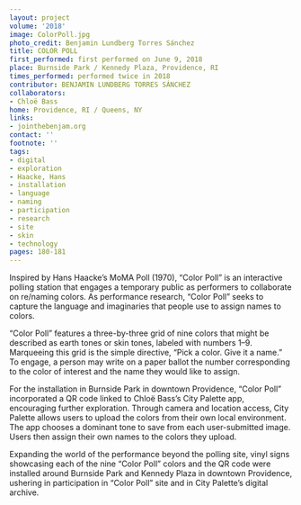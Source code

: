 ```yaml
---
layout: project
volume: '2018'
image: ColorPoll.jpg
photo_credit: Benjamin Lundberg Torres Sánchez
title: COLOR POLL
first_performed: first performed on June 9, 2018
place: Burnside Park / Kennedy Plaza, Providence, RI
times_performed: performed twice in 2018
contributor: BENJAMIN LUNDBERG TORRES SÁNCHEZ
collaborators:
- Chloë Bass
home: Providence, RI / Queens, NY
links:
- jointhebenjam.org
contact: ''
footnote: ''
tags:
- digital
- exploration
- Haacke, Hans
- installation
- language
- naming
- participation
- research
- site
- skin
- technology
pages: 180-181
---
```



Inspired by Hans Haacke’s MoMA Poll (1970), “Color Poll” is an interactive polling station that engages a temporary public as performers to collaborate on re/naming colors. As performance research, “Color Poll” seeks to capture the language and imaginaries that people use to assign names to colors.

“Color Poll” features a three-by-three grid of nine colors that might be described as earth tones or skin tones, labeled with numbers 1–9. Marqueeing this grid is the simple directive, “Pick a color. Give it a name.” To engage, a person may write on a paper ballot the number corresponding to the color of interest and the name they would like to assign.

For the installation in Burnside Park in downtown Providence, “Color Poll” incorporated a QR code linked to Chloë Bass’s City Palette app, encouraging further exploration. Through camera and location access, City Palette allows users to upload the colors from their own local environment. The app chooses a dominant tone to save from each user-submitted image. Users then assign their own names to the colors they upload.

Expanding the world of the performance beyond the polling site, vinyl signs showcasing each of the nine “Color Poll” colors and the QR code were installed around Burnside Park and Kennedy Plaza in downtown Providence, ushering in participation in “Color Poll” site and in City Palette’s digital archive.

